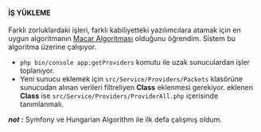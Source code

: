 
#### İŞ YÜKLEME

Farklı zorluklardaki işleri, farklı kabiliyetteki 
yazılımcılara atamak için en uygun algoritmanın [Macar Algoritması](https://dergipark.org.tr/tr/download/article-file/29720)
olduğunu öğrendim. Sistem bu algoritma üzerine çalışıyor.


-   ``php bin/console app:getProviders`` komutu ile uzak sunuculardan işler toplanıyor.
-   Yeni sunucu eklemek için ``src/Service/Providers/Packets`` klasörüne sunucudan alınan verileri filtreliyen **Class** eklenmesi gerekiyor. eklenen **Class** ise ``src/Service/Providers/ProviderAll.php`` içerisinde tanımlanmalı.



**_not :_** Symfony ve Hungarian Algorithm ile ilk defa çalışmış oldum. 
